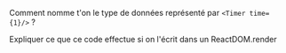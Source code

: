 Comment nomme t'on le type de données représenté par `<Timer time={1}/>` ?

Expliquer ce que ce code effectue si on l'écrit dans un ReactDOM.render
